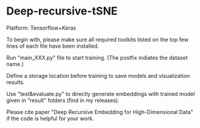 # Deep-recursive-tSNE
Platform: Tensorflow+Keras

To begin with, please make sure all required toolkits listed on the top few lines of each file have been installed.

Run "main_XXX.py" file to start training. (The postfix indiates the dataset name.)

Define a storage location before training to save models and visualization results.

Use "test&evaluate.py" to directly generate embeddings with trained model given in "result" folders (find in my releases).

Please cite paper "Deep Recursive Embedding for High-Dimensional Data" if the code is helpful for your work.
